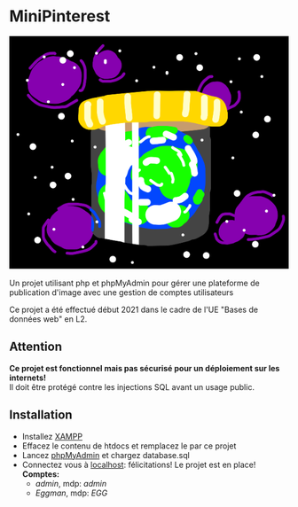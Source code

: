 # MiniPinterest

![MiniPinterest](./img/DSC39.png)

Un projet utilisant php et phpMyAdmin pour gérer une plateforme de publication d'image avec une gestion de comptes utilisateurs

Ce projet a été effectué début 2021 dans le cadre de l'UE "Bases de données web" en L2.

## Attention
**Ce projet est fonctionnel mais pas sécurisé pour un déploiement sur les internets!** \
Il doit être protégé contre les injections SQL avant un usage public.

## Installation
* Installez [XAMPP](https://www.apachefriends.org/download.html)
* Effacez le contenu de htdocs et remplacez le par ce projet
* Lancez [phpMyAdmin](http://localhost/phpmyadmin) et chargez database.sql
* Connectez vous à [localhost](http://localhost/): félicitations! Le projet est en place! \
  **Comptes:**
  - *admin*, mdp: *admin*
  - *Eggman*, mdp: *EGG*
